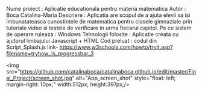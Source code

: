 Nume proiect : Aplicatie educationala pentru materia matematica
Autor : Boca Catalina-Maria
Descriere : Aplicatia are scopul de a ajuta elevii sa isi imbunatateasca cunostintele de matematica pentru clasele gimnaziale prin tutoriale video si testele de verificare in urma fiecarui capitol.
Pe ce sistem de operare ruleaza : Windows
Tehnologii folosite : Aplicatie creata cu ajutorul limbajului Javascript + HTML
Cod preluat : codul din Script_Splash.js
              link- https://www.w3schools.com/howto/tryit.asp?filename=tryhow_js_progressbar_3

<img src="https://github.com/catalinaboca/catalinaboca.github.io/edit/master/Final_Project/screen_shot.jpg"
     alt="App_screen_shot"
     style="float: left; margin-right: 10px;" 
     width:512px;
     height:397px;/>

